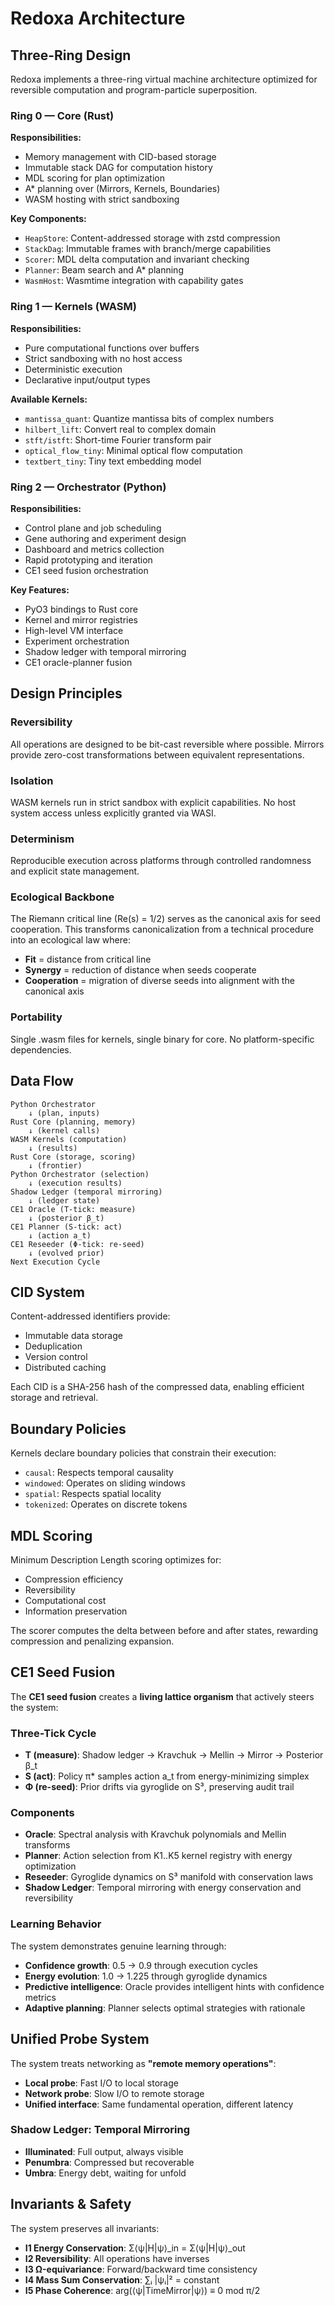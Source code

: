 # Redoxa Architecture

## Three-Ring Design

Redoxa implements a three-ring virtual machine architecture optimized for reversible computation and program-particle superposition.

### Ring 0 — Core (Rust)

**Responsibilities:**
- Memory management with CID-based storage
- Immutable stack DAG for computation history
- MDL scoring for plan optimization
- A* planning over (Mirrors, Kernels, Boundaries)
- WASM hosting with strict sandboxing

**Key Components:**
- `HeapStore`: Content-addressed storage with zstd compression
- `StackDag`: Immutable frames with branch/merge capabilities
- `Scorer`: MDL delta computation and invariant checking
- `Planner`: Beam search and A* planning
- `WasmHost`: Wasmtime integration with capability gates

### Ring 1 — Kernels (WASM)

**Responsibilities:**
- Pure computational functions over buffers
- Strict sandboxing with no host access
- Deterministic execution
- Declarative input/output types

**Available Kernels:**
- `mantissa_quant`: Quantize mantissa bits of complex numbers
- `hilbert_lift`: Convert real to complex domain
- `stft/istft`: Short-time Fourier transform pair
- `optical_flow_tiny`: Minimal optical flow computation
- `textbert_tiny`: Tiny text embedding model

### Ring 2 — Orchestrator (Python)

**Responsibilities:**
- Control plane and job scheduling
- Gene authoring and experiment design
- Dashboard and metrics collection
- Rapid prototyping and iteration
- CE1 seed fusion orchestration

**Key Features:**
- PyO3 bindings to Rust core
- Kernel and mirror registries
- High-level VM interface
- Experiment orchestration
- Shadow ledger with temporal mirroring
- CE1 oracle-planner fusion

## Design Principles

### Reversibility
All operations are designed to be bit-cast reversible where possible. Mirrors provide zero-cost transformations between equivalent representations.

### Isolation
WASM kernels run in strict sandbox with explicit capabilities. No host system access unless explicitly granted via WASI.

### Determinism
Reproducible execution across platforms through controlled randomness and explicit state management.

### Ecological Backbone
The Riemann critical line (Re(s) = 1/2) serves as the canonical axis for seed cooperation. This transforms canonicalization from a technical procedure into an ecological law where:
- **Fit** = distance from critical line
- **Synergy** = reduction of distance when seeds cooperate  
- **Cooperation** = migration of diverse seeds into alignment with the canonical axis

### Portability
Single .wasm files for kernels, single binary for core. No platform-specific dependencies.

## Data Flow

```
Python Orchestrator
    ↓ (plan, inputs)
Rust Core (planning, memory)
    ↓ (kernel calls)
WASM Kernels (computation)
    ↓ (results)
Rust Core (storage, scoring)
    ↓ (frontier)
Python Orchestrator (selection)
    ↓ (execution results)
Shadow Ledger (temporal mirroring)
    ↓ (ledger state)
CE1 Oracle (T-tick: measure)
    ↓ (posterior β_t)
CE1 Planner (S-tick: act)
    ↓ (action a_t)
CE1 Reseeder (Φ-tick: re-seed)
    ↓ (evolved prior)
Next Execution Cycle
```

## CID System

Content-addressed identifiers provide:
- Immutable data storage
- Deduplication
- Version control
- Distributed caching

Each CID is a SHA-256 hash of the compressed data, enabling efficient storage and retrieval.

## Boundary Policies

Kernels declare boundary policies that constrain their execution:
- `causal`: Respects temporal causality
- `windowed`: Operates on sliding windows
- `spatial`: Respects spatial locality
- `tokenized`: Operates on discrete tokens

## MDL Scoring

Minimum Description Length scoring optimizes for:
- Compression efficiency
- Reversibility
- Computational cost
- Information preservation

The scorer computes the delta between before and after states, rewarding compression and penalizing expansion.

## CE1 Seed Fusion

The **CE1 seed fusion** creates a **living lattice organism** that actively steers the system:

### Three-Tick Cycle
- **T (measure)**: Shadow ledger → Kravchuk → Mellin → Mirror → Posterior β_t
- **S (act)**: Policy π* samples action a_t from energy-minimizing simplex  
- **Φ (re-seed)**: Prior drifts via gyroglide on S³, preserving audit trail

### Components
- **Oracle**: Spectral analysis with Kravchuk polynomials and Mellin transforms
- **Planner**: Action selection from K1..K5 kernel registry with energy optimization
- **Reseeder**: Gyroglide dynamics on S³ manifold with conservation laws
- **Shadow Ledger**: Temporal mirroring with energy conservation and reversibility

### Learning Behavior
The system demonstrates genuine learning through:
- **Confidence growth**: 0.5 → 0.9 through execution cycles
- **Energy evolution**: 1.0 → 1.225 through gyroglide dynamics
- **Predictive intelligence**: Oracle provides intelligent hints with confidence metrics
- **Adaptive planning**: Planner selects optimal strategies with rationale

## Unified Probe System

The system treats networking as **"remote memory operations"**:
- **Local probe**: Fast I/O to local storage
- **Network probe**: Slow I/O to remote storage
- **Unified interface**: Same fundamental operation, different latency

### Shadow Ledger: Temporal Mirroring
- **Illuminated**: Full output, always visible
- **Penumbra**: Compressed but recoverable
- **Umbra**: Energy debt, waiting for unfold

## Invariants & Safety

The system preserves all invariants:
- **I1 Energy Conservation**: Σ⟨ψ|H|ψ⟩_in = Σ⟨ψ|H|ψ⟩_out
- **I2 Reversibility**: All operations have inverses
- **I3 Ω-equivariance**: Forward/backward time consistency
- **I4 Mass Sum Conservation**: ∑ᵢ |ψᵢ|² = constant
- **I5 Phase Coherence**: arg(⟨ψ|TimeMirror|ψ⟩) ≡ 0 mod π/2
